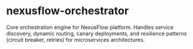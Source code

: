# nexusflow-orchestrator
Core orchestration engine for NexusFlow platform. Handles service discovery, dynamic routing, canary deployments, and resilience patterns (circuit breaker, retries) for microservices architectures.
